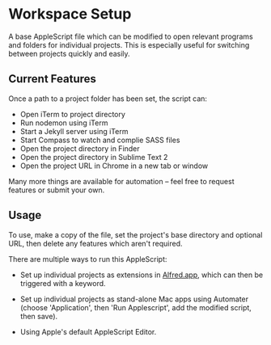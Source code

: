 # Workspace Setup

A base AppleScript file which can be modified to open relevant programs and folders for individual projects. This is especially useful for switching between projects quickly and easily.

## Current Features

Once a path to a project folder has been set, the script can:

* Open iTerm to project directory
* Run nodemon using iTerm
* Start a Jekyll server using iTerm
* Start Compass to watch and complie SASS files
* Open the project directory in Finder
* Open the project directory in Sublime Text 2
* Open the project URL in Chrome in a new tab or window

Many more things are available for automation – feel free to request features or submit your own.

## Usage

To use, make a copy of the file, set the project's base directory and optional URL, then delete any features which aren't required.

There are multiple ways to run this AppleScript:

* Set up individual projects as extensions in [Alfred.app](http://www.alfredapp.com/), which can then be triggered with a keyword.

* Set up individual projects as stand-alone Mac apps using Automater (choose 'Application', then 'Run Applescript', add the modified script, then save).

* Using Apple's default AppleScript Editor.